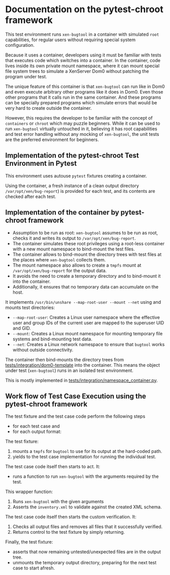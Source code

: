 # Documentation on the pytest-chroot framework

This test environment runs `xen-bugtool` in a container with simulated `root`
capabilities, for regular users without requiring special system configuration.

Because it uses a container, developers using it must be familiar with tests
that executes code which switches into a container.
In the container, code lives inside its own private mount namespace,
where it can mount special file system trees to simulate a XenServer
Dom0 without patching the program under test.

The unique feature of this container is that `xen-bugtool` can run like
in Dom0 and even execute arbitrary other programs like it does in Dom0.
Even those other programs that it calls run in the same container.
And these programs can be specially prepared programs which simulate
errors that would be very hard to create outside the container.

However, this requires the developer to be familiar with the concept of
`containers` or `chroot` which may puzzle beginners. While it can be used
to run `xen-bugtool` virtually untouched in it, believing it has root
capabilities and test error handling without any mocking of `xen-bugtool`,
the unit tests are the preferred environment for beginners.

## Implementation of the pytest-chroot Test Environment in Pytest

This environment uses autouse `pytest` fixtures creating a container.

Using the container, a fresh instance of a clean output directory
`/var/opt/xen/bug-report`) is provided for each test, and its contents
are checked after each test.

## Implementation of the container by pytest-chroot framework

- Assumption to be run as root:
  `xen-bugtool` assumes to be run as root, checks it and writes
  its output to `/var/opt/xen/bug-report`.
- The container simulates these root privileges using a root-less container
  with a new mount namespace to bind-mount the test files.
- The container allows to bind-mount the directory trees with test files
  at the places where `xen-bugtool` collects them.
- The mount namespace also allows to create a `tmpfs` mount at
  `/var/opt/xen/bug-report` for the output data.
- It avoids the need to create a temporary directory and to bind-mount
  it into the container.
- Additionally, it ensures that no temporary data can accumulate on the host.

It implements `/usr/bin/unshare --map-root-user --mount --net`
using and mounts test directories:

- `--map-root-user`: Creates a Linux user namespace where the effective user
  and group IDs of the current user are mapped to the superuser UID and GID.
- `--mount`: Creates a Linux mount namespace for mounting temporary file
  systems and bind-mounting test data.
- `--net`: Creates a Linux network namespace to ensure that `bugtool` works
  without outside connectivity.

The container then bind-mounts the directory trees from
[tests/integration/dom0-template](tests/integration/dom0-template)
into the container. This means the object under test (`xen-bugtool`)
runs in an isolated test environment.

This is mostly implemented in
[tests/integration/namespace_container.py](tests/integration/namespace_container.py).

## Work flow of Test Case Execution using the pytest-chroot framework

The test fixture and the test case code perform the following steps
- for each test case and
- for each output format:

The test fixture:
1. mounts a `tmpfs` for `bugtool` to use for its output at the hard-coded path.
2. yields to the test case implementation for running the individual test.

The test case code itself then starts to act. It:
- runs a function to run `xen-bugtool` with the arguments required by the test.

This wrapper function:
1. Runs `xen-bugtool` with the given arguments
2. Asserts the `inventory.xml` to validate against the created XML schema.

The test case code itself then starts the custom verification. It:
1. Checks all output files and removes all files that it successfully verified.
2. Returns control to the test fixture by simply returning.

Finally, the test fixture:
- asserts that now remaining untested/unexpected files are in the output tree.
- unmounts the temporary output directory,
  preparing for the next test case to start afresh.
